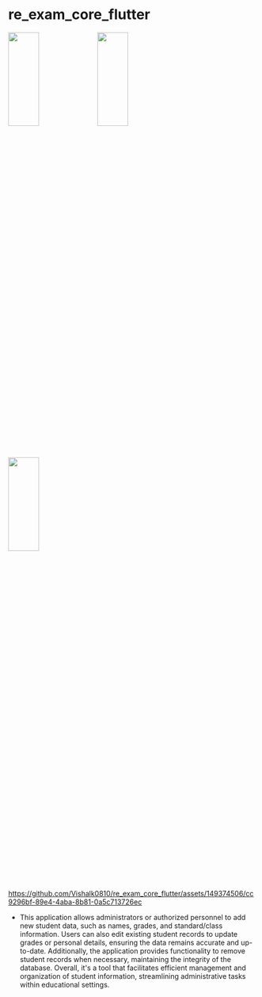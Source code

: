 # re_exam_core_flutter

<img src="https://github.com/Vishalk0810/re_exam_core_flutter/assets/149374506/9d0d79f7-2202-4bf2-a5c0-de58ce34770d" height=22% width=35%>
<img src="https://github.com/Vishalk0810/re_exam_core_flutter/assets/149374506/e5787959-c71a-4d25-a084-33080e98a497" height=22% width=35%>
<img src="https://github.com/Vishalk0810/re_exam_core_flutter/assets/149374506/dc20ccf0-ffd3-427d-af68-1b5345afbfc0" height=22% width=35%>

https://github.com/Vishalk0810/re_exam_core_flutter/assets/149374506/cc9296bf-89e4-4aba-8b81-0a5c713726ec

- This application allows administrators or authorized personnel to add new student data, such as names, grades, and standard/class information. Users can also edit existing student records to update grades or personal details, ensuring the data remains accurate and up-to-date. Additionally, the application provides functionality to remove student records when necessary, maintaining the integrity of the database. Overall, it's a tool that facilitates efficient management and organization of student information, streamlining administrative tasks within educational settings.
